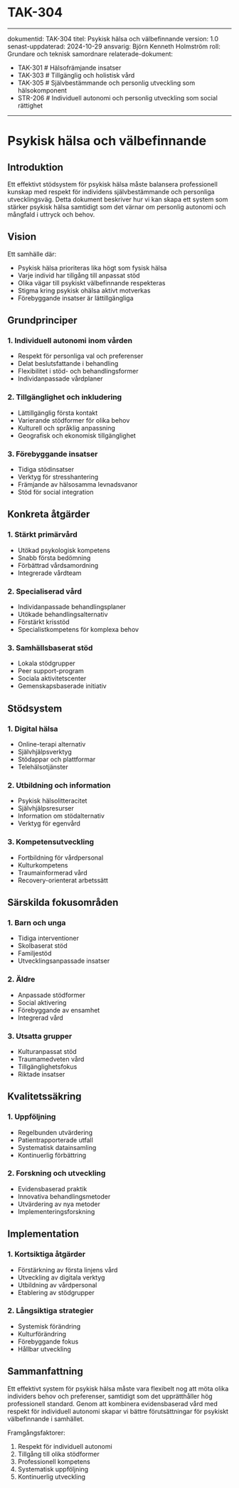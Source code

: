 # TAK-304
---
dokumentid: TAK-304
titel: Psykisk hälsa och välbefinnande
version: 1.0
senast-uppdaterad: 2024-10-29
ansvarig: Björn Kenneth Holmström
roll: Grundare och teknisk samordnare
relaterade-dokument:
  - TAK-301 # Hälsofrämjande insatser
  - TAK-303 # Tillgänglig och holistisk vård
  - TAK-305 # Självbestämmande och personlig utveckling som hälsokomponent
  - STR-206 # Individuell autonomi och personlig utveckling som social rättighet
---

# Psykisk hälsa och välbefinnande

## Introduktion
Ett effektivt stödsystem för psykisk hälsa måste balansera professionell kunskap med respekt för individens självbestämmande och personliga utvecklingsväg. Detta dokument beskriver hur vi kan skapa ett system som stärker psykisk hälsa samtidigt som det värnar om personlig autonomi och mångfald i uttryck och behov.

## Vision
Ett samhälle där:
- Psykisk hälsa prioriteras lika högt som fysisk hälsa
- Varje individ har tillgång till anpassat stöd
- Olika vägar till psykiskt välbefinnande respekteras
- Stigma kring psykisk ohälsa aktivt motverkas
- Förebyggande insatser är lättillgängliga

## Grundprinciper

### 1. Individuell autonomi inom vården
- Respekt för personliga val och preferenser
- Delat beslutsfattande i behandling
- Flexibilitet i stöd- och behandlingsformer
- Individanpassade vårdplaner

### 2. Tillgänglighet och inkludering
- Lättillgänglig första kontakt
- Varierande stödformer för olika behov
- Kulturell och språklig anpassning
- Geografisk och ekonomisk tillgänglighet

### 3. Förebyggande insatser
- Tidiga stödinsatser
- Verktyg för stresshantering
- Främjande av hälsosamma levnadsvanor
- Stöd för social integration

## Konkreta åtgärder

### 1. Stärkt primärvård
- Utökad psykologisk kompetens
- Snabb första bedömning
- Förbättrad vårdsamordning
- Integrerade vårdteam

### 2. Specialiserad vård
- Individanpassade behandlingsplaner
- Utökade behandlingsalternativ
- Förstärkt krisstöd
- Specialistkompetens för komplexa behov

### 3. Samhällsbaserat stöd
- Lokala stödgrupper
- Peer support-program
- Sociala aktivitetscenter
- Gemenskapsbaserade initiativ

## Stödsystem

### 1. Digital hälsa
- Online-terapi alternativ
- Självhjälpsverktyg
- Stödappar och plattformar
- Telehälsotjänster

### 2. Utbildning och information
- Psykisk hälsolitteracitet
- Självhjälpsresurser
- Information om stödalternativ
- Verktyg för egenvård

### 3. Kompetensutveckling
- Fortbildning för vårdpersonal
- Kulturkompetens
- Traumainformerad vård
- Recovery-orienterat arbetssätt

## Särskilda fokusområden

### 1. Barn och unga
- Tidiga interventioner
- Skolbaserat stöd
- Familjestöd
- Utvecklingsanpassade insatser

### 2. Äldre
- Anpassade stödformer
- Social aktivering
- Förebyggande av ensamhet
- Integrerad vård

### 3. Utsatta grupper
- Kulturanpassat stöd
- Traumamedveten vård
- Tillgänglighetsfokus
- Riktade insatser

## Kvalitetssäkring

### 1. Uppföljning
- Regelbunden utvärdering
- Patientrapporterade utfall
- Systematisk datainsamling
- Kontinuerlig förbättring

### 2. Forskning och utveckling
- Evidensbaserad praktik
- Innovativa behandlingsmetoder
- Utvärdering av nya metoder
- Implementeringsforskning

## Implementation

### 1. Kortsiktiga åtgärder
- Förstärkning av första linjens vård
- Utveckling av digitala verktyg
- Utbildning av vårdpersonal
- Etablering av stödgrupper

### 2. Långsiktiga strategier
- Systemisk förändring
- Kulturförändring
- Förebyggande fokus
- Hållbar utveckling

## Sammanfattning
Ett effektivt system för psykisk hälsa måste vara flexibelt nog att möta olika individers behov och preferenser, samtidigt som det upprätthåller hög professionell standard. Genom att kombinera evidensbaserad vård med respekt för individuell autonomi skapar vi bättre förutsättningar för psykiskt välbefinnande i samhället.

Framgångsfaktorer:
1. Respekt för individuell autonomi
2. Tillgång till olika stödformer
3. Professionell kompetens
4. Systematisk uppföljning
5. Kontinuerlig utveckling

